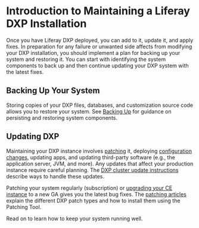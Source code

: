 # Introduction to Maintaining a Liferay DXP Installation

Once you have Liferay DXP deployed, you can add to it, update it, and apply fixes. In preparation for any failure or unwanted side affects from modifying your DXP installation, you should implement a plan for backing up your system and restoring it. You can start with identifying the system components to back up and then continue updating your DXP system with the latest fixes.

## Backing Up Your System

Storing copies of your DXP files, databases, and customization source code allows you to restore your system. See [Backing Up](./backing-up.md) for guidance on persisting and restoring system components.

## Updating DXP

Maintaining your DXP instance involves [patching](./installing-patches/introduction-to-installing-patches.md) it, deploying [configuration changes](https://help.liferay.com/hc/en-us/articles/360029131651-Understanding-System-Configuration-Files), updating apps, and updating third-party software (e.g., the application server, JVM, and more). Any updates that affect your production instance require careful planning. The [DXP cluster update instructions](../maintaining-clustered-installations/maintaining-clustered-installations.md) describe ways to handle these updates.

Patching your system regularly (subscription) or [upgrading your CE instance](./updating-dxp-ce.md) to a new GA gives you the latest bug fixes. The [patching articles](./installing-patches/introduction-to-installing-patches.md) explain the different DXP patch types and how to install them using the Patching Tool.

Read on to learn how to keep your system running well.
